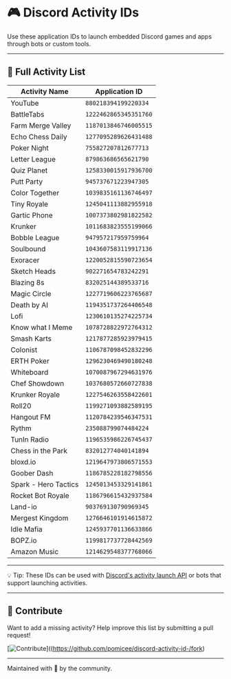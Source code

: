 # 🎮 Discord Activity IDs

Use these application IDs to launch embedded Discord games and apps through bots or custom tools.

---

## 🔢 Full Activity List

| Activity Name              | Application ID          |
|---------------------------|--------------------------|
| YouTube                   | `880218394199220334`     |
| BattleTabs                | `1222462865345351760`    |
| Farm Merge Valley         | `1187013846746005515`    |
| Echo Chess Daily          | `1277095289626431488`    |
| Poker Night               | `755827207812677713`     |
| Letter League             | `879863686565621790`     |
| Quiz Planet               | `1258330015917936700`    |
| Putt Party                | `945737671223947305`     |
| Color Together            | `1039835161136746497`    |
| Tiny Royale               | `1245041113882955918`    |
| Gartic Phone              | `1007373802981822582`    |
| Krunker                   | `1011683823555199066`    |
| Bobble League             | `947957217959759964`     |
| Soulbound                 | `1043607583119917136`    |
| Exoracer                  | `1220052815590723654`    |
| Sketch Heads              | `902271654783242291`     |
| Blazing 8s                | `832025144389533716`     |
| Magic Circle              | `1227719606223765687`    |
| Death by AI               | `1194351737264406548`    |
| Lofi                      | `1230610135274225734`    |
| Know what I Meme          | `1078728822972764312`    |
| Smash Karts               | `1217877285923979415`    |
| Colonist                  | `1106787098452832296`    |
| ERTH Poker                | `1296230469490180248`    |
| Whiteboard                | `1070087967294631976`    |
| Chef Showdown             | `1037680572660727838`    |
| Krunker Royale            | `1227546263558422601`    |
| Roll20                    | `1199271093882589195`    |
| Hangout FM                | `1120784239546347531`    |
| Rythm                     | `235088799074484224`     |
| TunIn Radio               | `1196535986226745437`    |
| Chess in the Park         | `832012774040141894`     |
| bloxd.io                  | `1219647973806571553`    |
| Goober Dash               | `1186785228182798556`    |
| Spark - Hero Tactics      | `1245013453329141861`    |
| Rocket Bot Royale         | `1186796615432937584`    |
| Land-io                   | `903769130790969345`     |
| Mergest Kingdom           | `1276646101914615872`    |
| Idle Mafia                | `1245937701136633866`    |
| BOPZ.io                   | `1199817737728442569`    |
| Amazon Music              | `1214629548377768066`    |

---

💡 Tip: These IDs can be used with [Discord's activity launch API](https://discord.com/developers/docs/resources/channel#start-thread-with-message-json-params) or bots that support launching activities.

---

## 🤝 Contribute

Want to add a missing activity? Help improve this list by submitting a pull request!

[![Contribute](https://img.shields.io/badge/Contribute-Add%20an%20Activity-blue?style=for-the-badge)]((https://github.com/pomicee/discord-activity-id-/fork)

---

Maintained with 💙 by the community.
